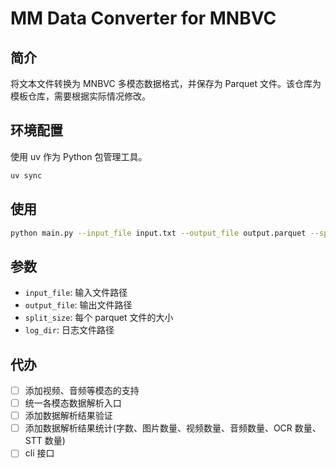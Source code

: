 # MM Data Converter for MNBVC

## 简介

将文本文件转换为 MNBVC 多模态数据格式，并保存为 Parquet 文件。该仓库为模板仓库，需要根据实际情况修改。

## 环境配置

使用 uv 作为 Python 包管理工具。

```bash
uv sync
```

## 使用

```bash
python main.py --input_file input.txt --output_file output.parquet --split_size 200 --log_dir logs
```

## 参数

- `input_file`: 输入文件路径
- `output_file`: 输出文件路径
- `split_size`: 每个 parquet 文件的大小
- `log_dir`: 日志文件路径

## 代办

- [ ] 添加视频、音频等模态的支持
- [ ] 统一各模态数据解析入口
- [ ] 添加数据解析结果验证
- [ ] 添加数据解析结果统计(字数、图片数量、视频数量、音频数量、OCR 数量、STT 数量)
- [ ] cli 接口